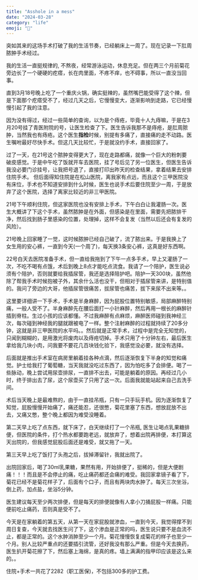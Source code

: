 ```yaml
---
title: "Asshole in a mess"
date: "2024-03-28"
category: "life"
emoji: "🌼"
---
```


突如其来的这场手术打破了我的生活节奏，已经躺床上一周了。现在记录一下肛周脓肿手术经过。

我的生活一直挺规律的, 不熬夜，经常游泳运动，休息充足。但在两三个月前菊花旁边长了一个硬硬的疙瘩，长在肉里面，不疼不痒，也不碍事，所以一直没当回事。

直到3月18号晚上吃了一个重庆火锅，确实挺辣的，虽然嘴巴能受得了这个辣，但是下面那个疙瘩受不了，经过几天之后，它慢慢变大，逐渐影响到走路，它已经慢慢引起了我的注意。

因为没有得过，经过一些简单的查询，以为是个痔疮，毕竟十人九痔嘛，于是在3月20号挂了青医附院的号，让医生检查了下。医生告诉我那不是痔疮，是肛周脓肿，当然我也有痔疮。这个医生**指检**时候，别提有多痛了，直接痛的走不动路。医生嘱咐最好尽快手术。但这几天比较忙，于是就没约手术，直接回家了。

过了一天，在21号这个脓肿变得更大了，现在走路都痛，就像一个巨大的粉刺要破皮感觉。于是中午吃了饭就开车去医院，挂了号后见了另一位医生，但医生告诉我没必要门诊挂号，让我把号退了，直接打印出昨天的检查结果，拿着结果去安排住院手术。
但后面得知住院是在松山医院，离我家有点远，而且这个三甲医院没有床位，手术也不知道安排到什么时候，医生也说手术后要住院至少一周，于是放弃了这个医院，选择了离家比较近的非三甲医院。

21号下午顺利住院，但这家医院也没有安排上手术，下午白白让我灌肠一次。医生大概讲了下这个手术，虽然脓肿是在外面，但感染是在里面，需要先把脓排干净，然后找到肠子里感染的位置，处理掉，这样不会复发（当然以后还会有复发的风险）。

21号晚上回家睡了一觉，这时候脓肿已经自己破了，流了脓出来。于是我换上了女生用的安心裤，一直到今天(一个周了)，每天换3条安心裤，这真是好东西啊。

22号白天去医院准备手术，但一直给我拖到了下午一点多手术，早上又灌肠了一次，不吃不喝有点饿，术后到晚上8点才能吃点流食。我请了一个陪护，医生说必须有个陪护，否则就要给我插尿管，我还是选择陪护吧。陪护一天300块，虽然他除了帮我手术时候抱被子外，其余什么活也没干，但相对于插尿管来讲，是特别值的。我问了旁边的大哥，他插尿管很痛苦，拔尿管也痛苦，拔下来尿不出来等。。

这里要详细讲一下手术，手术是半身麻醉，因为屁股位置特别敏感，局部麻醉特别痛，一般人受不了。半身麻醉先在腰后面打一小针麻醉，然后再用一根长的麻醉针插到脊柱。生过小孩的应该都懂。不过我麻醉有点麻烦，麻醉医师碰到我神经三次，每次碰到神经我的腿就跟被电了一样。整个注射麻醉的过程就持续了20多分钟，这就是非三甲医院的水平吗。。然后就是正常手术，过程中是完全无知觉的，只闻到糊糊的，是用激光将废肉以及痔疮切掉。手术只用了十分钟左右，最后医生拿给我几块小肉，问我要不要花几百块钱化验下，我感觉没必要，就没有选择。

后面就是推出手术室在病房里躺着挂各种点滴，然后逐渐恢复下半身的知觉和痛觉。护士给我打了葡萄糖，当天我就没吃过东西了，因为怕吃多了会排便。喝了一些脉动，晚上尝试用尿壶排尿，一直排不出去，可能是躺着的原因。再经过几小时，终于排出去了尿，这个尿壶买了只用了这一次。后面我就能站起来自己去洗手间。

术后当天晚上是最难熬的，由于一直挂吊瓶，只有一只手玩手机。因为逐渐恢复了知觉，屁股慢慢开始痛了，痛还能忍，还很憋，菊花里塞了东西，想放屁放不出去，又痛又憋，整个晚上都因为难受没睡着。

第二天早上吃了点东西，就下床了，白天继续打了一个吊瓶, 医生让喝点乳果糖排便，但医院的条件，打个热水都要跑老远，就放弃了，想着出院再排便，本打算这天出院的，但我感觉屁股后面还是难受，就又拖了一天。

第三天早上吃了饭打了头孢之后，拔掉滞留针，我就出院了。

出院回家后，喝了30ml乳果糖，果然有用，开始排便了，挺稀的，但是大便剧痛！！！而且是不会停止的痛，吃止痛药都还会痛的难受。我回家拿镜子看了下，菊花已经不是菊花样子了，后面有个口子，而且有两块肉水肿了。每天三次坐浴，倒上药，加点盐，坐浴5分钟。

医生建议每天至少两次排便，但是每天的排便就像有人拿小刀捅屁股一样痛。只能便前吃止痛药，否则真是受不了。

今天是在家躺着的第五天，从第一天在家屁股就渗血，一直到今天，我觉得撑不到周日复查，今天就去找医生问了下，这个渗血是正常的吗，医生说只要不是血流不止，都是正常的。这个水肿消肿至少一个月。菊花慢慢恢复成菊花的样子也至少一个月。别人比较严重点的还要插引流管，还好我没有那么严重。但是今天去换药，医生扒开菊花擦了下，然后塞上海绵，是真的疼。墙上满满的指甲印应该是这么来的。。

住院+手术一共花了2282（职工医保)，不包括300多的护工费。

